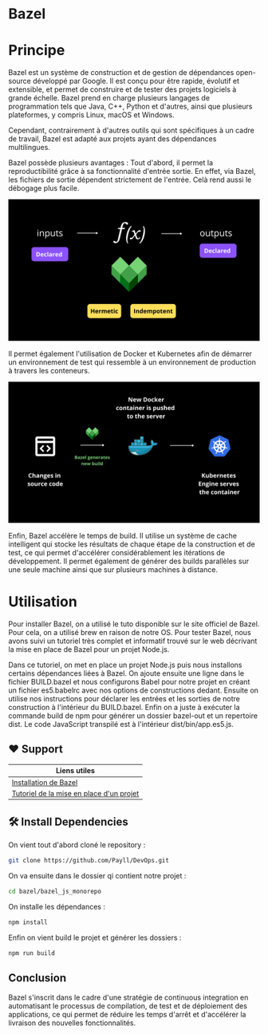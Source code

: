 # Bazel

# Principe
Bazel est un système de construction et de gestion de dépendances open-source développé par Google. Il est conçu pour être rapide, évolutif et extensible, et permet de construire et de tester des projets logiciels à grande échelle. Bazel prend en charge plusieurs langages de programmation tels que Java, C++, Python et d'autres, ainsi que plusieurs plateformes, y compris Linux, macOS et Windows.

Cependant, contrairement à d'autres outils qui sont spécifiques à un cadre de travail, Bazel est adapté aux projets ayant des dépendances multilingues.

Bazel possède plusieurs avantages : 
Tout d'abord, il permet la reproductibilité grâce à sa fonctionnalité d'entrée sortie. En effet, via Bazel, les fichiers de sortie dépendent strictement de l'entrée. Celà rend aussi le débogage plus facile.

![Presentation de Bazel](./assets/presentation.png)

Il permet également l'utilisation de Docker et Kubernetes afin de démarrer un environnement de test qui ressemble à un environnement de production à travers les conteneurs.

![Presentation de Bazel](./assets/Bazel_Docker.png)

Enfin, Bazel accélère le temps de build. Il utilise un système de cache intelligent qui stocke les résultats de chaque étape de la construction et de test, ce qui permet d'accélérer considérablement les itérations de développement. Il permet également de générer des builds parallèles sur une seule machine ainsi que sur plusieurs machines à distance.

# Utilisation 
Pour installer Bazel, on a utilisé le tuto disponible sur le site officiel de Bazel. Pour cela, on a utilisé brew en raison de notre OS. Pour tester Bazel, nous avons suivi un tutoriel très complet et informatif trouvé sur le web décrivant la mise en place de Bazel pour un projet Node.js. 

Dans ce tutoriel, on met en place un projet Node.js puis nous installons certains dépendances liées à Bazel. On ajoute ensuite une ligne dans le fichier BUILD.bazel et nous configurons Babel pour notre projet en créant un fichier es5.babelrc avec nos options de constructions dedant. Ensuite on utilise nos instructions pour déclarer les entrées et les sorties de notre construction à l'intérieur du BUILD.bazel. Enfin on a juste à exécuter la commande build de npm pour générer un dossier bazel-out et un repertoire dist. Le code JavaScript transpilé est à l'intérieur dist/bin/app.es5.js.

## ❤️ Support  
| Liens utiles | 
| --------  |
| [Installation de Bazel](https://bazel.build/about/intro)    | 
| [Tutoriel de la mise en place d'un projet](https://semaphoreci.com/blog/bazel-build-tutorial-examples)    | 

## 🛠️ Install Dependencies   
On vient tout d'abord cloné le repository :
```bash
git clone https://github.com/Payll/DevOps.git
```
On va ensuite dans le dossier qi contient notre projet :
```bash
cd bazel/bazel_js_monorepo
```
On installe les dépendances :
```bash
npm install
```
Enfin on vient build le projet et générer les dossiers :
```bash
npm run build
```  

## Conclusion
Bazel s'inscrit dans le cadre d'une stratégie de continuous integration en automatisant le processus de compilation, de test et de déploiement des applications, ce qui permet de réduire les temps d'arrêt et d'accélérer la livraison des nouvelles fonctionnalités.


